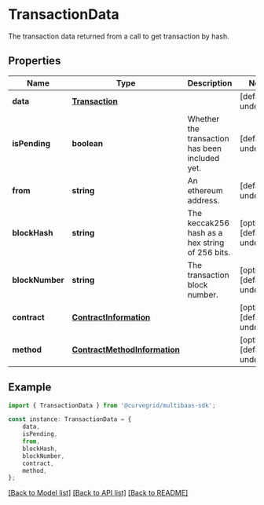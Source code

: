 # TransactionData

The transaction data returned from a call to get transaction by hash.

## Properties

Name | Type | Description | Notes
------------ | ------------- | ------------- | -------------
**data** | [**Transaction**](Transaction.md) |  | [default to undefined]
**isPending** | **boolean** | Whether the transaction has been included yet. | [default to undefined]
**from** | **string** | An ethereum address. | [default to undefined]
**blockHash** | **string** | The keccak256 hash as a hex string of 256 bits. | [optional] [default to undefined]
**blockNumber** | **string** | The transaction block number. | [optional] [default to undefined]
**contract** | [**ContractInformation**](ContractInformation.md) |  | [optional] [default to undefined]
**method** | [**ContractMethodInformation**](ContractMethodInformation.md) |  | [optional] [default to undefined]

## Example

```typescript
import { TransactionData } from '@curvegrid/multibaas-sdk';

const instance: TransactionData = {
    data,
    isPending,
    from,
    blockHash,
    blockNumber,
    contract,
    method,
};
```

[[Back to Model list]](../README.md#documentation-for-models) [[Back to API list]](../README.md#documentation-for-api-endpoints) [[Back to README]](../README.md)
